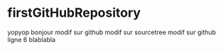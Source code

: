 # firstGitHubRepository
yopyop
bonjour
modif sur github
modif sur sourcetree
modif sur github ligne 6
blablabla
